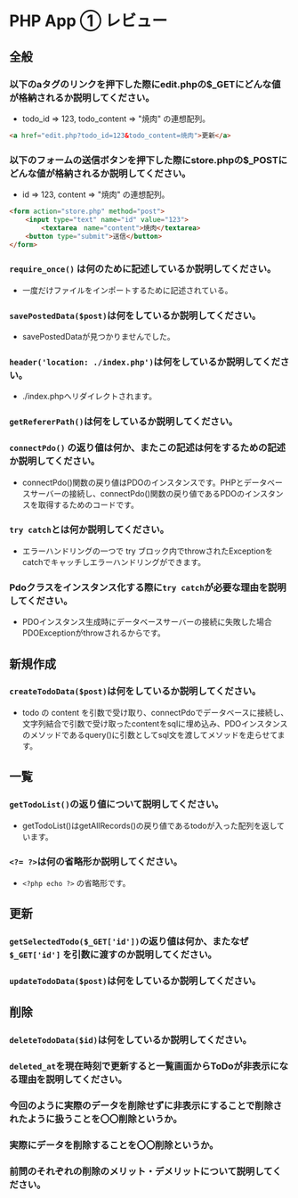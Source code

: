 # PHP App ① レビュー

## 全般

### 以下のaタグのリンクを押下した際にedit.phpの$_GETにどんな値が格納されるか説明してください。
 - todo_id => 123, todo_content => "焼肉" の連想配列。
```html
<a href="edit.php?todo_id=123&todo_content=焼肉">更新</a>
```

### 以下のフォームの送信ボタンを押下した際にstore.phpの$_POSTにどんな値が格納されるか説明してください。
 -  id => 123, content => "焼肉" の連想配列。
```html
<form action="store.php" method="post">
    <input type="text" name="id" value="123">
		<textarea　name="content">焼肉</textarea>
    <button type="submit">送信</button>
</form>
```

### `require_once()` は何のために記述しているか説明してください。
 - 一度だけファイルをインポートするために記述されている。　

### `savePostedData($post)`は何をしているか説明してください。
 - savePostedDataが見つかりませんでした。

### `header('location: ./index.php')`は何をしているか説明してください。
 - ./index.phpへリダイレクトされます。

### `getRefererPath()`は何をしているか説明してください。

### `connectPdo()` の返り値は何か、またこの記述は何をするための記述か説明してください。
 - connectPdo()関数の戻り値はPDOのインスタンスです。PHPとデータベースサーバーの接続し、connectPdo()関数の戻り値であるPDOのインスタンスを取得するためのコードです。

### `try catch`とは何か説明してください。
 - エラーハンドリングの一つで try ブロック内でthrowされたExceptionをcatchでキャッチしエラーハンドリングができます。

### Pdoクラスをインスタンス化する際に`try catch`が必要な理由を説明してください。
 - PDOインスタンス生成時にデータベースサーバーの接続に失敗した場合PDOExceptionがthrowされるからです。

## 新規作成

### `createTodoData($post)`は何をしているか説明してください。
 - todo の content を引数で受け取り、connectPdoでデータベースに接続し、文字列結合で引数で受け取ったcontentをsqlに埋め込み、PDOインスタンスのメソッドであるquery()に引数としてsql文を渡してメソッドを走らせてます。
 

## 一覧

### `getTodoList()`の返り値について説明してください。
 - getTodoList()はgetAllRecords()の戻り値であるtodoが入った配列を返しています。

### `<?= ?>`は何の省略形か説明してください。
 - `<?php echo ?>` の省略形です。

## 更新

### `getSelectedTodo($_GET['id'])`の返り値は何か、またなぜ`$_GET['id']` を引数に渡すのか説明してください。

### `updateTodoData($post)`は何をしているか説明してください。

## 削除

### `deleteTodoData($id)`は何をしているか説明してください。

### `deleted_at`を現在時刻で更新すると一覧画面からToDoが非表示になる理由を説明してください。

### 今回のように実際のデータを削除せずに非表示にすることで削除されたように扱うことを〇〇削除というか。

### 実際にデータを削除することを〇〇削除というか。

### 前問のそれぞれの削除のメリット・デメリットについて説明してください。
